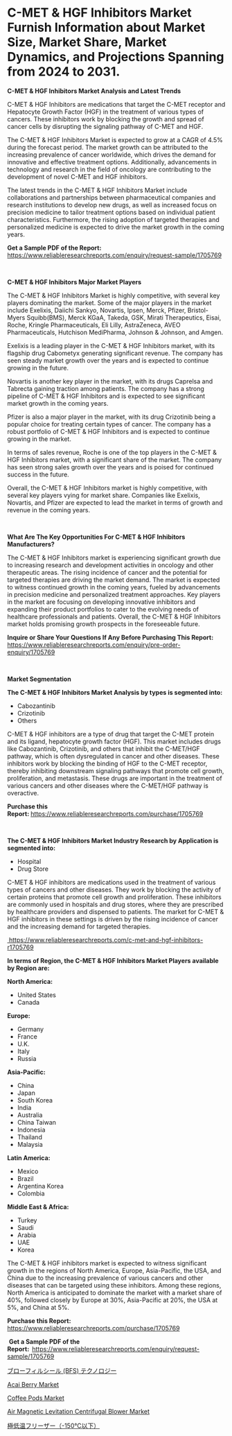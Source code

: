 <p><h1>C-MET & HGF Inhibitors Market Furnish Information about Market Size, Market Share, Market Dynamics, and Projections Spanning from 2024 to 2031.</h1></p><p><strong>C-MET & HGF Inhibitors Market Analysis and Latest Trends</strong></p>
<p><p>C-MET & HGF Inhibitors are medications that target the C-MET receptor and Hepatocyte Growth Factor (HGF) in the treatment of various types of cancers. These inhibitors work by blocking the growth and spread of cancer cells by disrupting the signaling pathway of C-MET and HGF.</p><p>The C-MET & HGF Inhibitors Market is expected to grow at a CAGR of 4.5% during the forecast period. The market growth can be attributed to the increasing prevalence of cancer worldwide, which drives the demand for innovative and effective treatment options. Additionally, advancements in technology and research in the field of oncology are contributing to the development of novel C-MET and HGF inhibitors.</p><p>The latest trends in the C-MET & HGF Inhibitors Market include collaborations and partnerships between pharmaceutical companies and research institutions to develop new drugs, as well as increased focus on precision medicine to tailor treatment options based on individual patient characteristics. Furthermore, the rising adoption of targeted therapies and personalized medicine is expected to drive the market growth in the coming years.</p></p>
<p><strong>Get a Sample PDF of the Report:&nbsp;</strong> <a href="https://www.reliableresearchreports.com/enquiry/request-sample/1705769">https://www.reliableresearchreports.com/enquiry/request-sample/1705769</a></p>
<p>&nbsp;</p>
<p><strong>C-MET & HGF Inhibitors Major Market Players</strong></p>
<p><p>The C-MET & HGF Inhibitors Market is highly competitive, with several key players dominating the market. Some of the major players in the market include Exelixis, Daiichi Sankyo, Novartis, Ipsen, Merck, Pfizer, Bristol-Myers Squibb(BMS), Merck KGaA, Takeda, GSK, Mirati Therapeutics, Eisai, Roche, Kringle Pharmaceuticals, Eli Lilly, AstraZeneca, AVEO Pharmaceuticals, Hutchison MediPharma, Johnson & Johnson, and Amgen.</p><p>Exelixis is a leading player in the C-MET & HGF Inhibitors market, with its flagship drug Cabometyx generating significant revenue. The company has seen steady market growth over the years and is expected to continue growing in the future.</p><p>Novartis is another key player in the market, with its drugs Caprelsa and Tabrecta gaining traction among patients. The company has a strong pipeline of C-MET & HGF Inhibitors and is expected to see significant market growth in the coming years.</p><p>Pfizer is also a major player in the market, with its drug Crizotinib being a popular choice for treating certain types of cancer. The company has a robust portfolio of C-MET & HGF Inhibitors and is expected to continue growing in the market.</p><p>In terms of sales revenue, Roche is one of the top players in the C-MET & HGF Inhibitors market, with a significant share of the market. The company has seen strong sales growth over the years and is poised for continued success in the future.</p><p>Overall, the C-MET & HGF Inhibitors market is highly competitive, with several key players vying for market share. Companies like Exelixis, Novartis, and Pfizer are expected to lead the market in terms of growth and revenue in the coming years.</p></p>
<p>&nbsp;</p>
<p><strong>What Are The Key Opportunities For C-MET & HGF Inhibitors Manufacturers?</strong></p>
<p><p>The C-MET & HGF Inhibitors market is experiencing significant growth due to increasing research and development activities in oncology and other therapeutic areas. The rising incidence of cancer and the potential for targeted therapies are driving the market demand. The market is expected to witness continued growth in the coming years, fueled by advancements in precision medicine and personalized treatment approaches. Key players in the market are focusing on developing innovative inhibitors and expanding their product portfolios to cater to the evolving needs of healthcare professionals and patients. Overall, the C-MET & HGF Inhibitors market holds promising growth prospects in the foreseeable future.</p></p>
<p><strong>Inquire or Share Your Questions If Any Before Purchasing This Report:</strong> <a href="https://www.reliableresearchreports.com/enquiry/pre-order-enquiry/1705769">https://www.reliableresearchreports.com/enquiry/pre-order-enquiry/1705769</a></p>
<p>&nbsp;</p>
<p><strong>Market Segmentation</strong></p>
<p><strong>The C-MET & HGF Inhibitors Market Analysis by types is segmented into:</strong></p>
<p><ul><li>Cabozantinib</li><li>Crizotinib</li><li>Others</li></ul></p>
<p><p>C-MET & HGF inhibitors are a type of drug that target the C-MET protein and its ligand, hepatocyte growth factor (HGF). This market includes drugs like Cabozantinib, Crizotinib, and others that inhibit the C-MET/HGF pathway, which is often dysregulated in cancer and other diseases. These inhibitors work by blocking the binding of HGF to the C-MET receptor, thereby inhibiting downstream signaling pathways that promote cell growth, proliferation, and metastasis. These drugs are important in the treatment of various cancers and other diseases where the C-MET/HGF pathway is overactive.</p></p>
<p><strong>Purchase this Report:&nbsp;</strong><a href="https://www.reliableresearchreports.com/purchase/1705769">https://www.reliableresearchreports.com/purchase/1705769</a></p>
<p>&nbsp;</p>
<p><strong>The C-MET & HGF Inhibitors Market Industry Research by Application is segmented into:</strong></p>
<p><ul><li>Hospital</li><li>Drug Store</li></ul></p>
<p><p>C-MET & HGF inhibitors are medications used in the treatment of various types of cancers and other diseases. They work by blocking the activity of certain proteins that promote cell growth and proliferation. These inhibitors are commonly used in hospitals and drug stores, where they are prescribed by healthcare providers and dispensed to patients. The market for C-MET & HGF inhibitors in these settings is driven by the rising incidence of cancer and the increasing demand for targeted therapies.</p></p>
<p><a href="https://www.reliableresearchreports.com/c-met-and-hgf-inhibitors-r1705769">&nbsp;https://www.reliableresearchreports.com/c-met-and-hgf-inhibitors-r1705769</a></p>
<p><strong>In terms of Region, the C-MET & HGF Inhibitors Market Players available by Region are:</strong></p>
<p>
    <p> <strong> North America: </strong>
        <ul>
            <li>United States</li>
            <li>Canada</li>
        </ul>
        </p> 
    <p> <strong> Europe: </strong>
        <ul>
            <li>Germany</li>
            <li>France</li>
            <li>U.K.</li>
            <li>Italy</li>
            <li>Russia</li>
        </ul>
        </p> 
    <p> <strong> Asia-Pacific: </strong>
        <ul>
            <li>China</li>
            <li>Japan</li>
            <li>South Korea</li>
            <li>India</li>
            <li>Australia</li>
            <li>China Taiwan</li>
            <li>Indonesia</li>
            <li>Thailand</li>
            <li>Malaysia</li>
        </ul>
        </p> 
    <p> <strong> Latin America: </strong>
        <ul>
            <li>Mexico</li>
            <li>Brazil</li>
            <li>Argentina Korea</li>
            <li>Colombia</li>
        </ul>
        </p> 
    <p> <strong> Middle East & Africa: </strong>
        <ul>
            <li>Turkey</li>
            <li>Saudi</li>
            <li>Arabia</li>
            <li>UAE</li>
            <li>Korea</li>
        </ul>
    </p>
    </p>
<p><p>The C-MET & HGF inhibitors market is expected to witness significant growth in the regions of North America, Europe, Asia-Pacific, the USA, and China due to the increasing prevalence of various cancers and other diseases that can be targeted using these inhibitors. Among these regions, North America is anticipated to dominate the market with a market share of 40%, followed closely by Europe at 30%, Asia-Pacific at 20%, the USA at 5%, and China at 5%.</p></p>
<p><strong>Purchase this Report: </strong><a href="https://www.reliableresearchreports.com/purchase/1705769">https://www.reliableresearchreports.com/purchase/1705769</a></p>
<p>&nbsp;<strong>Get a Sample PDF of the Report:&nbsp;&nbsp;</strong><a href="https://www.reliableresearchreports.com/enquiry/request-sample/1705769">https://www.reliableresearchreports.com/enquiry/request-sample/1705769</a></p>
<p><strong></strong></p>
<p><p><a href="https://github.com/TerrellConn/Market-Research-Report-List-1/blob/main/3849645125121.md">ブローフィルシール (BFS) テクノロジー</a></p><p><a href="https://issuu.com/reportprime-2/docs/acai-berry-market-size-2030.pptx">Acai Berry Market</a></p><p><a href="https://issuu.com/reportprime-2/docs/coffee-pods-market-size-2030.pptx">Coffee Pods Market</a></p><p><a href="https://github.com/RichRobinson5/Market-Research-Report-List-5/blob/main/air-magnetic-levitation-centrifugal-blower-market.md">Air Magnetic Levitation Centrifugal Blower Market</a></p><p><a href="https://github.com/RandallRunte2023/Market-Research-Report-List-1/blob/main/8025432125122.md">極低温フリーザー（-150℃以下）</a></p></p>